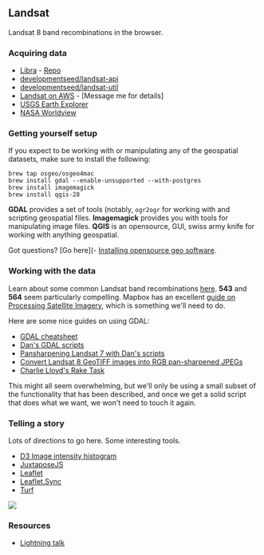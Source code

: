 Landsat
-------

Landsat 8 band recombinations in the browser.


### Acquiring data

- [Libra](http://libra.developmentseed.org/) - [Repo](https://github.com/AstroDigital/libra)
- [developmentseed/landsat-api](https://github.com/developmentseed/landsat-api)
- [developmentseed/landsat-util](https://github.com/developmentseed/landsat-util)
- [Landsat on AWS](https://aws.amazon.com/public-data-sets/landsat/) - [Message me for details]
- [USGS Earth Explorer](http://earthexplorer.usgs.gov/)
- [NASA Worldview](https://earthdata.nasa.gov/labs/worldview/)


### Getting yourself setup

If you expect to be working with or manipulating any of the geospatial datasets, make sure to install the following:

```
brew tap osgeo/osgeo4mac
brew install gdal --enable-unsupported --with-postgres
brew install imagemagick
brew install qgis-28
```

__GDAL__ provides a set of tools (notably, `ogr2ogr` for working with and scripting geospatial files. __Imagemagick__ provides you with tools for manipulating image files. __QGIS__ is an opensource, GUI, swiss army knife for working with anything geospatial.

Got questions? [Go here](- [Installing opensource geo software](https://github.com/nvkelso/geo-how-to/wiki/Installing-Open-Source-Geo-Software:-Mac-Edition).


### Working with the data

Learn about some common Landsat band recombinations [here](http://blogs.esri.com/esri/arcgis/2013/07/24/band-combinations-for-landsat-8/). __543__ and __564__ seem particularly compelling. Mapbox has an excellent [guide on Processing Satellite Imagery](https://www.mapbox.com/foundations/processing-satellite-imagery), which is something we'll need to do.

Here are some nice guides on using GDAL:

- [GDAL cheatsheet](<https://github.com/dwtkns/gdal-cheat-sheet>)
- [Dan's GDAL scripts](https://github.com/gina-alaska/dans-gdal-scripts)
- [Pansharpening Landsat 7 with Dan's scripts](http://blog.remotesensing.io/2013/04/pansharpening-using-a-handy-gdal-tool)	
- [Convert Landsat 8 GeoTIFF images into RGB pan-sharpened JPEGs](https://gist.github.com/briantjacobs/48320e59954ee7ec5cd1)
- [Charlie Lloyd's Rake Task](https://gist.github.com/briantjacobs/0d3f9a62fc7ca115ee5b)

This might all seem overwhelming, but we'll only be using a small subset of the functionality that has been described, and once we get a solid script that does what we want, we won't need to touch it again.


### Telling a story

Lots of directions to go here. Some interesting tools.

- [D3 Image intensity histogram](http://bl.ocks.org/jinroh/4666920)
- [JuxtaposeJS](http://juxtapose.knightlab.com)
- [Leaflet](http://leafletjs.com)
- [Leaflet.Sync](https://github.com/turban/Leaflet.Sync)
- [Turf](https://www.mapbox.com/developers/turf/)


![](https://cloud.githubusercontent.com/assets/1131098/5263449/860f9836-7a31-11e4-8c6a-9ac8cd0cdcb1.gif)

### Resources

- [Lightning talk](http://bl.ocks.org/anonymous/raw/6118ab44b51c195ed99d/#0)
